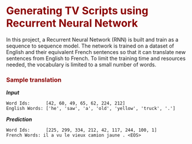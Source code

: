 # <span style="color:darkred"> Generating TV Scripts using Recurrent Neural Network </span>
In this project, a Recurrent Neural Network (RNN) is built and train as a sequence to sequence model. 
The network is trained on a dataset of English and their equivalent French sentences so that it can translate 
new sentences from English to French. 
To limit the training time and resources needed, the vocabulary is limited to a small number of words.

### <span style="color:darkred"> Sample translation </span>
_**Input**_ 

    Word Ids:      [42, 60, 49, 65, 62, 224, 212]
    English Words: ['he', 'saw', 'a', 'old', 'yellow', 'truck', '.']

_**Prediction**_

    Word Ids:      [225, 299, 334, 212, 42, 117, 244, 100, 1]
    French Words: il a vu le vieux camion jaune . <EOS>

